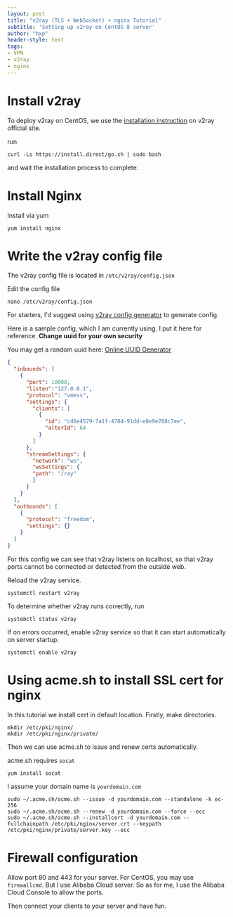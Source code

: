 ```yaml
---
layout: post
title: "v2ray (TLS + WebSocket) + nginx Tutorial"
subtitle: 'Setting up v2ray on CentOS 8 server'
author: "hxp"
header-style: text
tags:
- VPN
- v2ray
- nginx
---
```


# Install v2ray #

To deploy v2ray on CentOS, we use the [installation instruction](https://www.v2ray.com/en/welcome/install.html) on v2ray official site.

run

``` shell
curl -Ls https://install.direct/go.sh | sudo bash
```

and wait the installation process to complete.

# Install Nginx #

Install via yum

``` shell
yum install nginx
```

# Write the v2ray config file #

The v2ray config file is located in `/etc/v2ray/config.json`

Edit the config file

``` shell
nano /etc/v2ray/config.json
```

For starters, I'd suggest using [v2ray config generator](https://www.veekxt.com/utils/v2ray_gen) to generate config.

Here is a sample config, which I am currently using. I put it here for reference. **Change uuid for your own security**

You may get a random uuid here: [Online UUID Generator](https://www.uuidgenerator.net/)

``` json
{
  "inbounds": [
    {
      "port": 10000,
      "listen":"127.0.0.1",
      "protocol": "vmess",
      "settings": {
        "clients": [
          {
            "id": "cd6e4579-7a1f-4784-91dd-e0e9e788c7ee",
            "alterId": 64
          }
        ]
      },
      "streamSettings": {
        "network": "ws",
        "wsSettings": {
        "path": "/ray"
        }
      }
    }
  ],
  "outbounds": [
    {
      "protocol": "freedom",
      "settings": {}
    }
  ]
}

```

For this config we can see that v2ray listens on localhost, so that v2ray ports cannot be connected or detected from the outside web.

Reload the v2ray service.

``` shell
systemctl restart v2ray
```

To determine whether v2ray runs correctly, run

``` shell
systemctl status v2ray
```

If on errors occurred, enable v2ray service so that it can start automatically on server startup.

``` shell
systemctl enable v2ray
```

# Using acme.sh to install SSL cert for nginx #

In this tutorial we install cert in default location. Firstly, make directories.

``` shell
mkdir /etc/pki/nginx/
mkdir /etc/pki/nginx/private/
```

Then we can use acme.sh to issue and renew certs automatically.

acme.sh requires `socat`

``` shell
yum install socat
```

I assume your domain name is `yourdomain.com`

``` shell
sudo ~/.acme.sh/acme.sh --issue -d yourdomain.com --standalone -k ec-256
sudo ~/.acme.sh/acme.sh --renew -d yourdamain.com --force --ecc
sudo ~/.acme.sh/acme.sh --installcert -d yourdomain.com --fullchainpath /etc/pki/nginx/server.crt --keypath /etc/pki/nginx/private/server.key --ecc
```



# Firewall configuration #

Allow port 80 and 443 for your server. For CentOS, you may use `firewallcmd`. But I use Alibaba Cloud server. So as for me, I use the Alibaba Cloud Console to allow the ports.

Then connect your clients to your server and have fun.
